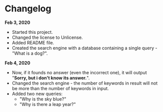 # Changelog

**Feb 3, 2020**
* Started this project.
* Changed the license to Unlicense.
* Added README file.
* Created the search engine with a database containing a single query - "What is a dog?".

**Feb 4, 2020**
* Now, if it founds no answer (even the incorrect one), it will output "**Sorry, but i don't know its answer.**".
* Changed the search engine - the number of keywords in result will not be more than the number of keywords in input.
* Added two new queries:
  * "Why is the sky blue?"
  * "Why is there a leap year?"
